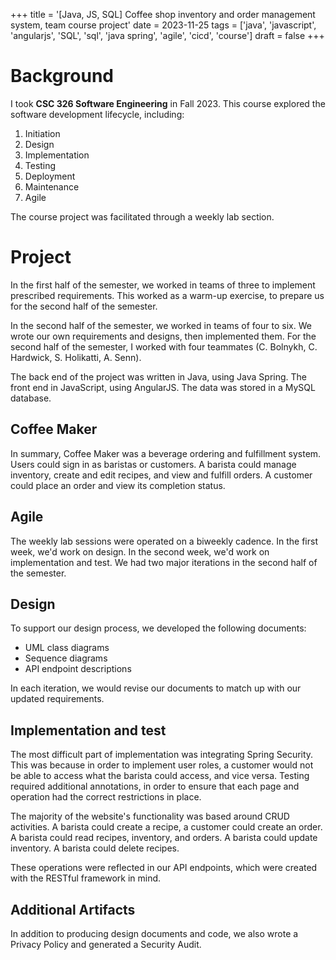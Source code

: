 +++
title = '[Java, JS, SQL] Coffee shop inventory and order management system, team course project'
date = 2023-11-25
tags = ['java', 'javascript', 'angularjs', 'SQL', 'sql', 'java spring', 'agile', 'cicd', 'course']
draft = false
+++

# Background
I took **CSC 326 Software Engineering** in Fall 2023.
This course explored the software development lifecycle, including:
1. Initiation
2. Design
3. Implementation
4. Testing
5. Deployment
6. Maintenance
7. Agile

The course project was facilitated through a weekly lab section.

# Project
In the first half of the semester, we worked in teams of three to implement prescribed requirements.
This worked as a warm-up exercise, to prepare us for the second half of the semester.

In the second half of the semester, we worked in teams of four to six.
We wrote our own requirements and designs, then implemented them.
For the second half of the semester, I worked with four teammates (C. Bolnykh, C. Hardwick, S. Holikatti, A. Senn).

The back end of the project was written in Java, using Java Spring. The front end in JavaScript, using AngularJS.
The data was stored in a MySQL database.

## Coffee Maker
In summary, Coffee Maker was a beverage ordering and fulfillment system.
Users could sign in as baristas or customers.
A barista could manage inventory, create and edit recipes, and view and fulfill orders.
A customer could place an order and view its completion status.

## Agile
The weekly lab sessions were operated on a biweekly cadence.
In the first week, we'd work on design.
In the second week, we'd work on implementation and test.
We had two major iterations in the second half of the semester.

## Design
To support our design process, we developed the following documents:
- UML class diagrams
- Sequence diagrams
- API endpoint descriptions

In each iteration, we would revise our documents to match up with our updated requirements.

## Implementation and test
The most difficult part of implementation was integrating Spring Security.
This was because in order to implement user roles, a customer would not be able to access what the barista could access, and vice versa.
Testing required additional annotations, in order to ensure that each page and operation had the correct restrictions in place.

The majority of the website's functionality was based around CRUD activities.
A barista could create a recipe, a customer could create an order.
A barista could read recipes, inventory, and orders.
A barista could update inventory.
A barista could delete recipes.

These operations were reflected in our API endpoints, which were created with the RESTful framework in mind.

## Additional Artifacts
In addition to producing design documents and code, we also wrote a Privacy Policy and generated a Security Audit.